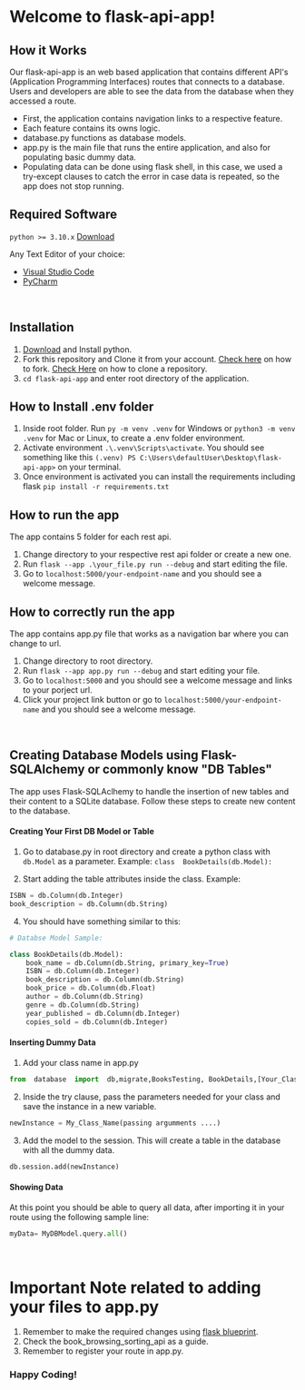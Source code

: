 # Welcome to flask-api-app!

## 	How it Works
Our flask-api-app is an web based application that contains different API's (Application Programming Interfaces) routes that connects to a database. Users and developers are able to see the data from the database when they accessed a route.

- First, the application contains navigation links to a respective feature.
- Each feature contains its owns logic.
- database.py functions as database models.
- app.py is the main file that runs the entire application, and also for populating basic dummy data.
- Populating data can be done using flask shell, in this case, we used a try-except clauses to catch the error in case data is repeated, so the app does not stop running.

## 	Required Software
`python >= 3.10.x` [Download](https://www.python.org/downloads/)

Any Text Editor of your choice:
 - [Visual Studio Code](https://code.visualstudio.com/download)
 - [PyCharm](https://www.jetbrains.com/pycharm/download/#section=windows)

 </br>

 
## Installation

 1. [Download](https://www.python.org/downloads/) and Install python. 
 2. Fork this repository and Clone it from your account. [Check here](https://docs.github.com/en/get-started/quickstart/fork-a-repo) on how to fork. [Check Here](https://docs.github.com/en/repositories/creating-and-managing-repositories/cloning-a-repository) on how to clone a repository.
 3. `cd flask-api-app` and enter root directory of the application.

## How to Install .env folder

 1. Inside root folder. Run `py -m venv .venv` for Windows or `python3 -m venv .venv` for Mac or Linux, to create a .env folder environment.
 2. Activate environment `.\.venv\Scripts\activate`. You should see something like this 
`(.venv) PS C:\Users\defaultUser\Desktop\flask-api-app>` on your terminal.
 3. Once environment is activated you can install the requirements including flask `pip install -r requirements.txt`

## How to run the app
The app contains 5 folder for each rest api.

 1. Change directory to your respective rest api folder or create a new one.
 2. Run `flask --app .\your_file.py run --debug` and start editing the file.
 3. Go to `localhost:5000/your-endpoint-name` and you should see a welcome message.


## How to correctly run the app
The app contains app.py file that works as a navigation bar where you can change to url.

 1. Change directory to root directory.
 2. Run `flask --app app.py run --debug` and start editing your file.
 3. Go to `localhost:5000` and you should see a welcome message and links to your porject url.
 4. Click your project link button or go to `localhost:5000/your-endpoint-name` and you should see a welcome message.

 </br>


## Creating Database Models using Flask-SQLAlchemy or commonly know "DB Tables"

The app uses Flask-SQLAclhemy to handle the insertion of new tables and their content to a SQLite database. Follow these steps to create new content to the database.


#### Creating Your First DB Model or Table

1. Go to database.py in root directory and create a python class with `db.Model` as a parameter. Example: `class  BookDetails(db.Model):`

2. Start adding the table attributes inside the class. Example: 

```python
ISBN = db.Column(db.Integer)
book_description = db.Column(db.String)
```

4. You should have something similar to this:
```python
# Databse Model Sample:

class BookDetails(db.Model):
	book_name = db.Column(db.String, primary_key=True)
	ISBN = db.Column(db.Integer)
	book_description = db.Column(db.String)
	book_price = db.Column(db.Float)
	author = db.Column(db.String)
	genre = db.Column(db.String)
	year_published = db.Column(db.Integer)
	copies_sold = db.Column(db.Integer)
```

#### Inserting Dummy Data
1. Add your class name in app.py
```python
from  database  import  db,migrate,BooksTesting, BookDetails,[Your_Class_Name]
```
2. Inside the try clause, pass the parameters needed for your class and save the instance in a new variable.
  ```python
newInstance = My_Class_Name(passing argumments ....)
```
3. Add the model to the session. This will create a table in the database with all the dummy data.
  ```python
db.session.add(newInstance)
```

#### Showing Data
At this point you should be able to query all data, after importing it  in your route using the following sample line:
  ```python
myData= MyDBModel.query.all()
```


</br>


# Important Note related to adding your files to app.py
1. Remember to make the required changes using [flask blueprint](https://flask.palletsprojects.com/en/2.2.x/blueprints/).
2. Check the book_browsing_sorting_api as a guide.
3. Remember to register your route in app.py.


### Happy Coding!
